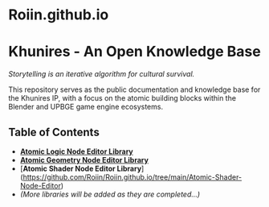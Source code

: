 # Roiin.github.io

# Khunires - An Open Knowledge Base

*Storytelling is an iterative algorithm for cultural survival.*

This repository serves as the public documentation and knowledge base for the Khunires IP, with a focus on the atomic building blocks within the Blender and UPBGE game engine ecosystems.

## Table of Contents
- [**Atomic Logic Node Editor Library**](https://github.com/Roiin/Roiin.github.io/tree/main/Atomic-Logic-Node-Editor)
- [**Atomic Geometry Node Editor Library**](https://github.com/Roiin/Roiin.github.io/tree/main/Atomic-Geometry-Node-Editor)
- [**Atomic Shader Node Editor Library**] (https://github.com/Roiin/Roiin.github.io/tree/main/Atomic-Shader-Node-Editor)
- *(More libraries will be added as they are completed...)*
